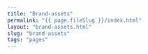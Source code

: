 ```yaml
---
title: "Brand-assets"
permalink: "{{ page.fileSlug }}/index.html"
layout: "brand-assets.html"
slug: "brand-assets"
tags: "pages"
---
```



